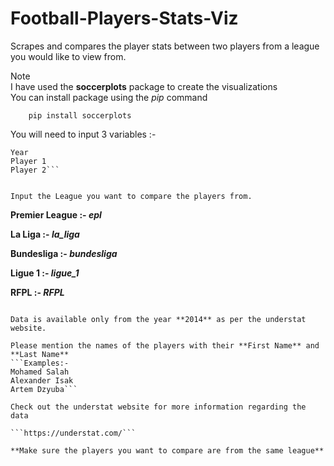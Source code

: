 # Football-Players-Stats-Viz
Scrapes  and compares the player stats between two players from a league you would like to view from.

Note
    <br>I have used the **soccerplots** package to create the visualizations</br>
    You can install package using the _pip_ command
        
        pip install soccerplots


You will need to input 3 variables :-
```League
Year
Player 1
Player 2```


Input the League you want to compare the players from.
```
**Premier League :- *epl*** 

**La Liga :- *la_liga***

**Bundesliga :- *bundesliga***

**Ligue 1 :- *ligue_1***

**RFPL :- *RFPL***
```

Data is available only from the year **2014** as per the understat website.

Please mention the names of the players with their **First Name** and **Last Name**
```Examples:-
Mohamed Salah
Alexander Isak
Artem Dzyuba```

Check out the understat website for more information regarding the data

```https://understat.com/```

**Make sure the players you want to compare are from the same league**
